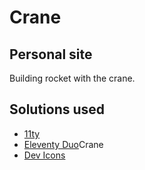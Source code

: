 # Crane

## Personal site

Building rocket with the crane.

## Solutions used

- [11ty](https://www.11ty.dev/)
- [Eleventy Duo](https://github.com/yinkakun/eleventy-duo)Crane
- [Dev Icons](https://devicon.dev/)

